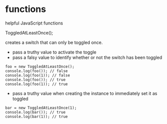 # functions
helpful JavaScript functions

ToggledAtLeastOnce();

creates a switch that can only be toggled once.
  - pass a truthy value to activate the toggle
  - pass a falsy value to identify whether or not the switch has been toggled
 ````
foo = new ToggledAtLeastOnce();
console.log(foo()); // false
console.log(foo(1)); // false
console.log(foo()); // true
console.log(foo(1)); // true
 ````
  - pass a truthy value when creating the instance to immediately set it as toggled
````
bar = new ToggledAtLeastOnce(1);
console.log(bar()); // true
console.log(bar(1)); // true
````
